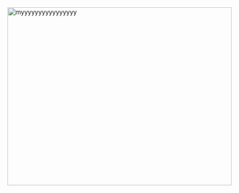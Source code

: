 
<div>
  <a href="/">
    <img align="right" alt="myyyyyyyyyyyyyyyy" src="https://github.com/abhisheknaiidu/abhisheknaiidu/blob/master/code.gif?raw=true" width="100%" height="400" />
  </a>
</div>

<pre>  
- 👋 Hi, I’m @soomtochukwu

- 👀 I’m interested in web2 and web3

- 🌱 I’m a practicing web3 [developer](https://www.linkedin.com/in/somtochukwu-ko/)

- 💞️ I’m seeking a challenging
position with seasoned professionals and clients in a fast-paced environment

- 📫 How to reach me: 
    - <a href="https://x.com/tweetSomto">𝕏</a>
    - [![WhatsApp logo](https://img.icons8.com/?size=80&id=42212&format=png)](https://wa.me/2348465261759) 
</pre>

<!---
soomtochukwu/soomtochukwu is a ✨ special ✨ repository because its `README.md` (this file) appears on your GitHub profile.
You can click the Preview link to take a look at your changes.
--->
